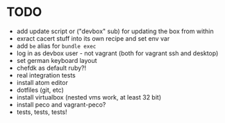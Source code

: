 
# TODO
 
 * add update script or ("devbox" sub) for updating the box from within
 * exract cacert stuff into its own recipe and set env var
 * add `be` alias for `bundle exec`
 * log in as devbox user - not vagrant (both for vagrant ssh and desktop)
 * set german keyboard layout
 * chefdk as default ruby?!
 * real integration tests
 * install atom editor
 * dotfiles (git, etc)
 * install virtualbox (nested vms work, at least 32 bit)
 * install peco and vagrant-peco?
 * tests, tests, tests!
